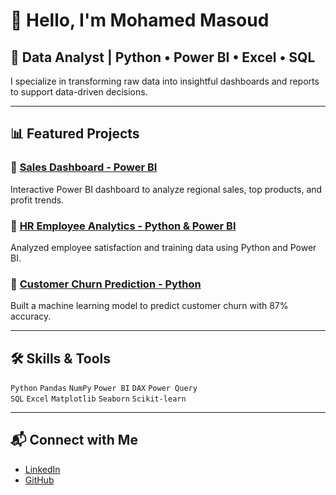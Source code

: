 # 👋 Hello, I'm Mohamed Masoud

## 💼 Data Analyst | Python • Power BI • Excel • SQL

I specialize in transforming raw data into insightful dashboards and reports to support data-driven decisions.

---

## 📊 Featured Projects

### 🔹 [Sales Dashboard - Power BI](https://github.com/mohamed-masoud969/Sales-Dashboard-PowerBI)
Interactive Power BI dashboard to analyze regional sales, top products, and profit trends.

### 🔹 [HR Employee Analytics - Python & Power BI](https://github.com/mohamed-masoud969/Employee-Analytics)
Analyzed employee satisfaction and training data using Python and Power BI.

### 🔹 [Customer Churn Prediction - Python](https://github.com/mohamed-masoud969/Churn-Prediction)
Built a machine learning model to predict customer churn with 87% accuracy.

---

## 🛠️ Skills & Tools

`Python` `Pandas` `NumPy` `Power BI` `DAX` `Power Query`  
`SQL` `Excel` `Matplotlib` `Seaborn` `Scikit-learn`

---

## 📬 Connect with Me

- [LinkedIn](www.linkedin.com/in/mohamed-masoud-6b588431a)
- [GitHub](https://github.com/mohamed-masoud969)
